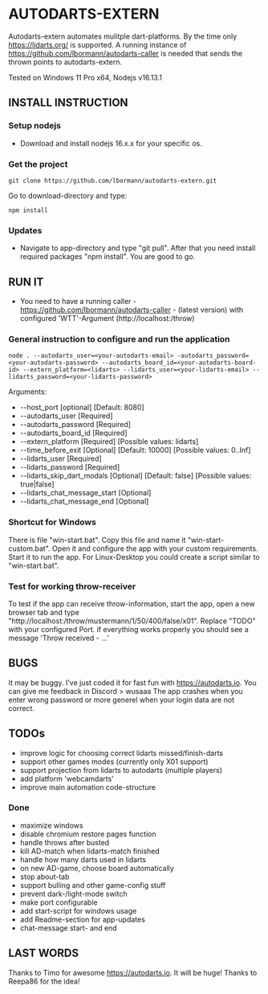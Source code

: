 # AUTODARTS-EXTERN

Autodarts-extern automates mulitple dart-platforms. 
By the time only https://lidarts.org/ is supported.
A running instance of https://github.com/lbormann/autodarts-caller is needed that sends the thrown points to autodarts-extern.

Tested on Windows 11 Pro x64, Nodejs v16.13.1


## INSTALL INSTRUCTION


### Setup nodejs

- Download and install nodejs 16.x.x for your specific os.


### Get the project

    git clone https://github.com/lbormann/autodarts-extern.git

Go to download-directory and type:

    npm install

### Updates

- Navigate to app-directory and type "git pull". After that you need install required packages "npm install". You are good to go.


## RUN IT

- You need to have a running caller - https://github.com/lbormann/autodarts-caller - (latest version) with configured 'WTT'-Argument (http://localhost:<TODO>/throw)

### General instruction to configure and run the application

    node . --autodarts_user=<your-autodarts-email> -autodarts_password=<your-autodarts-password> --autodarts_board_id=<your-autodarts-board-id> --extern_platform=<lidarts> --lidarts_user=<your-lidarts-email> --lidarts_password=<your-lidarts-password>

Arguments:
- --host_port [optional] [Default: 8080]
- --autodarts_user [Required]
- --autodarts_password [Required]
- --autodarts_board_id [Required]
- --extern_platform [Required] [Possible values: lidarts]
- --time_before_exit [Optional] [Default: 10000] [Possible values: 0..Inf]
- --lidarts_user [Required]
- --lidarts_password [Required]
- --lidarts_skip_dart_modals [Optional] [Default: false] [Possible values: true|false]
- --lidarts_chat_message_start [Optional]
- --lidarts_chat_message_end [Optional]

### Shortcut for Windows

There is file "win-start.bat". Copy this file and name it "win-start-custom.bat". Open it and configure the app with your custom requirements. Start it to run the app.
For Linux-Desktop you could create a script similar to "win-start.bat".

### Test for working throw-receiver

To test if the app can receive throw-information, start the app, open a new browser tab and type "http://localhost:<TODO>/throw/mustermann/1/50/400/false/x01". Replace "TODO" with your configured Port.
if everything works properly you should see a message 'Throw received - ...'


## BUGS

It may be buggy. I've just coded it for fast fun with https://autodarts.io. You can give me feedback in Discord > wusaaa
The app crashes when you enter wrong password or more generel when your login data are not correct.


## TODOs
- improve logic for choosing correct lidarts missed/finish-darts
- support other games modes (currently only X01 support)
- support projection from lidarts to autodarts (multiple players)
- add platform 'webcamdarts'
- improve main automation code-structure


### Done
- maximize windows
- disable chromium restore pages function
- handle throws after busted
- kill AD-match when lidarts-match finished
- handle how many darts used in lidarts
- on new AD-game, choose board automatically
- stop about-tab
- support bulling and other game-config stuff
- prevent dark-/light-mode switch
- make port configurable
- add start-script for windows usage
- add Readme-section for app-updates
- chat-message start- and end


## LAST WORDS
Thanks to Timo for awesome https://autodarts.io. It will be huge!
Thanks to Reepa86 for the idea!


